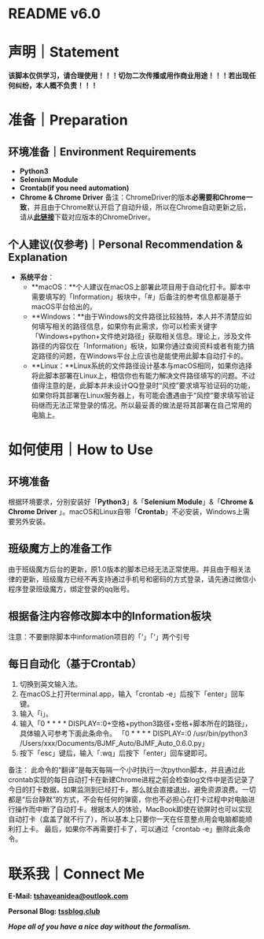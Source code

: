 # README  v6.0

# 声明｜Statement

**该脚本仅供学习，请合理使用！！！切勿二次传播或用作商业用途！！！若出现任何纠纷，本人概不负责！！！**

# 准备｜Preparation

## 环境准备｜Environment Requirements

- **Python3**
- **Selenium Module**
- **Crontab(if you need automation)**
- **Chrome & Chrome Driver** 
备注：ChromeDriver的版本**必需要和Chrome一致**，并且由于Chrome默认开启了自动升级，所以在Chrome自动更新之后，请从[**此链接**](https://chromedriver.chromium.org)下载对应版本的ChromeDriver。

## 个人建议(仅参考)｜Personal Recommendation & Explanation

- **系统平台**：
    - **macOS：**个人建议在macOS上部署此项目用于自动化打卡。脚本中需要填写的「Information」板块中，「#」后备注的参考信息都是基于macOS平台给出的。
    - **Windows：**由于Windows的文件路径比较独特，本人并不清楚应如何填写相关的路径信息，如果你有此需求，你可以检索关键字「Windows+python+文件绝对路径」获取相关信息。理论上，涉及文件路径的内容仅在「Information」板块，如果你通过查阅资料或者有能力搞定路径的问题，在Windows平台上应该也是能使用此脚本自动打卡的。
    - **Linux：**Linux系统的文件路径设计基本与macOS相同，如果你选择将此脚本部署在Linux上，相信你也有能力解决文件路径填写的问题。不过值得注意的是，此脚本并未设计QQ登录时“风控”要求填写验证码的功能，如果你将其部署在Linux服务器上，有可能会遭遇由于“风控”要求填写验证码继而无法正常登录的情况。所以最妥善的做法是将其部署在自己常用的电脑上。

# 如何使用｜How to Use

## 环境准备

根据环境要求，分别安装好「**Python3**」&「**Selenium Module**」&「**Chrome & Chrome Driver** 」。macOS和Linux自带「**Crontab**」不必安装，Windows上需要另外安装。

## 班级魔方上的准备工作

由于班级魔方后台的更新，原1.0版本的脚本已经无法正常使用。并且由于相关法律的更新，班级魔方已经不再支持通过手机号和密码的方式登录，请先通过微信小程序登录班级魔方，绑定登录的qq账号。

## 根据备注内容修改脚本中的Information板块

注意：不要删除脚本中information项目的「‘」「’」两个引号

## 每日自动化（基于Crontab）

1. 切换到英文输入法。
2. 在macOS上打开terminal.app，输入「crontab -e」后按下「enter」回车键。
3. 输入「i」。
4. 输入「0 * * * * DISPLAY=:0+空格+python3路径+空格+脚本所在的路径」，具体输入可参考下面此条命令。
「0 * * * * DISPLAY=:0 /usr/bin/python3 /Users/xxx/Documents/BJMF_Auto/BJMF_Auto_0.6.0.py」
5. 按下「esc」键后，输入「:wq」后按下「enter」回车键即可。

备注：
此命令的“翻译”是每天每隔一个小时执行一次python脚本，并且通过此crontab实现的每日自动打卡在新建Chrome进程之前会检查log文件中是否记录了今日的打卡数据，如果监测到已经打卡，那么就会直接退出，避免资源浪费。一切都是“后台静默”的方式，不会有任何的弹窗，你也不必担心在打卡过程中对电脑进行操作而中断了自动打卡。根据本人的体验，MacBook即使在锁屏时也可以实现自动打卡（盒盖了就不行了），所以基本上只要你一天在任意整点用会电脑都能顺利打上卡。
最后，如果你不再需要打卡了，可以通过「crontab -e」删除此条命令。

# 联系我｜Connect Me

**E-Mail: tshaveanidea@outlook.com**

**Personal Blog: [tssblog.club](http://tssblog.club)**

***Hope all of you have a nice day without the formalism.***